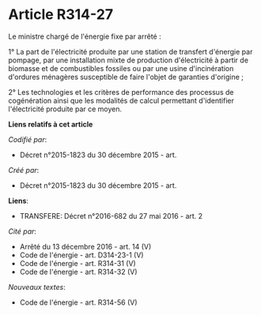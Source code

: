 # Article R314-27

Le ministre chargé de l'énergie fixe par arrêté :

1° La part de l'électricité produite par une station de transfert d'énergie par pompage, par une installation mixte de
production d'électricité à partir de biomasse et de combustibles fossiles ou par une usine d'incinération d'ordures ménagères
susceptible de faire l'objet de garanties d'origine ;

2° Les technologies et les critères de performance des processus de cogénération ainsi que les modalités de calcul permettant
d'identifier l'électricité produite par ce moyen.

**Liens relatifs à cet article**

_Codifié par_:

  - Décret n°2015-1823 du 30 décembre 2015 - art.

_Créé par_:

  - Décret n°2015-1823 du 30 décembre 2015 - art.

**Liens**:

  - TRANSFERE: Décret n°2016-682 du 27 mai 2016 - art. 2

_Cité par_:

  - Arrêté du 13 décembre 2016 - art. 14 (V)
  - Code de l'énergie - art. D314-23-1 (V)
  - Code de l'énergie - art. R314-31 (V)
  - Code de l'énergie - art. R314-32 (V)

_Nouveaux textes_:

  - Code de l'énergie - art. R314-56 (V)
